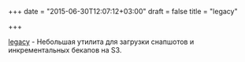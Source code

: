 +++
date = "2015-06-30T12:07:12+03:00"
draft = false
title = "legacy"

+++

<p><a href="https://github.com/iamthemovie/legacy">legacy</a>&nbsp;- Небольшая утилита для загрузки снапшотов и инкрементальных бекапов на&nbsp;S3.</p>

